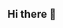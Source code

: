 ## Hi there 👋

<!--
**BlairChief/BlairChief** is a ✨ _special_ ✨ repository because its `README.md` (this file) appears on your GitHub profile.

Here are some ideas to get you started:

- 🦁 Hello, I am Blair
- 🌱 I’m currently learning Python
- 📫 How to reach me: blairlin42@gmail.com

-->
